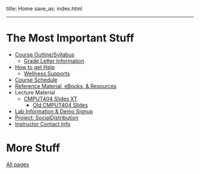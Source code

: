 title: Home
save_as: index.html

----

# The Most Important Stuff

* [Course Outline/Syllabus]({filename}/general/outline.md)
    * [Grade Letter Information]({filename}/general/grade_letters.md)
* [How to get Help]({filename}/general/help.md)
    * [Wellness Supports]({filename}/general/help.md#wellness-supports)
* [Course Schedule]({filename}/general/schedule.md)
* [Reference Material, eBooks, & Resources]({filename}/general/resources.md)
* Lecture Material
    * [CMPUT404 Slides XT](https://uofa-cmput404.github.io/slides-xt/)
        * [Old CMPUT404 Slides](https://uofa-cmput404.github.io/cmput404-slides/)
* [Lab Information & Demo Signup]({filename}/general/labs.md)
* [Project: SocialDistribution]({filename}/general/project.md)
* [Instructor Contact Info]({filename}/general/outline.md#contact-information)

# More Stuff

[All pages]({index})
